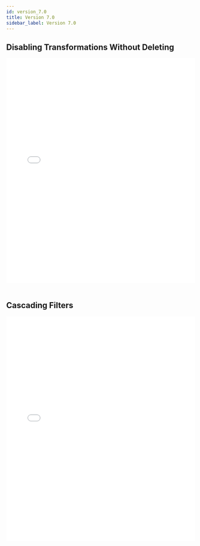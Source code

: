 ```yaml
---
id: version_7.0
title: Version 7.0
sidebar_label: Version 7.0
---
```



## Disabling Transformations Without Deleting

<iframe src="//fast.wistia.net/embed/iframe/1zoyhiaouy?videoFoam=true"
allowtransparency="true" frameBorder="0" scrolling="no" className="wistia_embed"
name="wistia_embed" allowFullScreen  width="100%" height="600"></iframe>
<script src="//fast.wistia.net/assets/external/iframe-api-v1.js"></script>

<br />
<br />

## Cascading Filters

<iframe src="//fast.wistia.net/embed/iframe/m8wbklpdp8?videoFoam=true"
allowtransparency="true" frameBorder="0" scrolling="no" className="wistia_embed"
name="wistia_embed" allowFullScreen  width="100%" height="600"></iframe>
<script src="//fast.wistia.net/assets/external/iframe-api-v1.js"></script>

<br />
<br />


